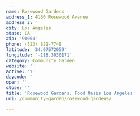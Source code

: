 ```yaml
---
name: Rosewood Gardens
address_1: 4160 Rosewood Avenue
address_2: ''
city: Los Angeles
state: CA
zip: '90004'
phone: (323) 821-7748
latitude: '34.07572059'
longitude: '-118.3030171'
category: Community Garden
website: ''
active: 'Y'
daycode: ''
open: ''
close: ''
title: 'Rosewood Gardens, Food Oasis Los Angeles'
uri: /community-garden/rosewood-gardens/

---
```

